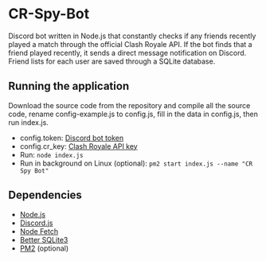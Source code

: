 # CR-Spy-Bot
Discord bot written in Node.js that constantly checks if any friends recently played a match through the official Clash Royale API.
If the bot finds that a friend played recently, it sends a direct message notification on Discord. Friend lists for each user are saved through a SQLite database.


## Running the application
Download the source code from the repository and compile all the source code, rename config-example.js to config.js, fill in the data in config.js, then run index.js.

* config.token: [Discord bot token](https://discord.com/developers/docs/getting-started)
* config.cr_key: [Clash Royale API key](https://developer.clashroyale.com/#/getting-started)
* Run: `node index.js`
* Run in background on Linux (optional): `pm2 start index.js --name "CR Spy Bot"`


## Dependencies
* [Node.js](https://nodejs.org/en/)
* [Discord.js](https://discord.js.org/#/)
* [Node Fetch](https://www.npmjs.com/package/node-fetch)
* [Better SQLite3](https://www.npmjs.com/package/better-sqlite3)
* [PM2](https://www.npmjs.com/package/pm2) (optional)
